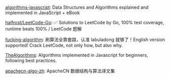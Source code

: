 [algorithms-javascript](https://github.com/amejiarosario/dsa.js-data-structures-algorithms-javascript): Data Structures and Algorithms explained and implemented in JavaScript + eBook

[halfrost/LeetCode-Go](https://github.com/halfrost/LeetCode-Go): ✅ Solutions to LeetCode by Go, 100% test coverage, runtime beats 100% / LeetCode 题解

[fucking-algorithm](https://github.com/labuladong/fucking-algorithm): 刷算法全靠套路，认准 labuladong 就够了！English version supported! Crack LeetCode, not only how, but also why.

[TheAlgorithms](https://github.com/TheAlgorithms/Javascript): Algorithms implemented in Javascript for beginners, following best practices.

[apachecn-algo-zh](https://github.com/apachecn/apachecn-algo-zh): ApacheCN 数据结构与算法译文集
